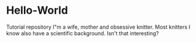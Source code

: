 # Hello-World
Tutorial repository
I"m a wife, mother and obsessive knitter.  Most knitters I know also have a scientific background. Isn't that interesting?  
